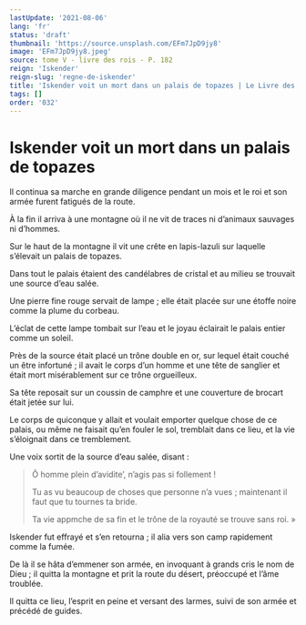 ```yaml
---
lastUpdate: '2021-08-06'
lang: 'fr'
status: 'draft'
thumbnail: 'https://source.unsplash.com/EFm7JpD9jy8'
image: 'EFm7JpD9jy8.jpeg'
source: tome V - livre des rois - P. 182
reign: 'Iskender'
reign-slug: 'regne-de-iskender'
title: 'Iskender voit un mort dans un palais de topazes | Le Livre des Rois | Shâhnâmeh'
tags: []
order: '032'
---
```


<!-- LTeX: language=fr -->

# Iskender voit un mort dans un palais de topazes

Il continua sa marche en grande diligence pendant un mois et le roi et son armée furent fatigués de la route.

À la fin il arriva à une montagne où il ne vit de traces ni d’animaux sauvages ni d’hommes.

Sur le haut de la montagne il vit une crête en lapis-lazuli sur laquelle s’élevait un palais de topazes.

Dans tout le palais étaient des candélabres de cristal et au milieu se trouvait une source d’eau salée.

Une pierre fine rouge servait de lampe ; elle était placée sur une étoffe noire comme la plume du corbeau.

L’éclat de cette lampe tombait sur l’eau et le joyau éclairait le palais entier comme un soleil.

Près de la source était placé un trône double en or, sur lequel était couché un être infortuné ; il avait le corps d’un homme et une tête de sanglier et était mort misérablement sur ce trône orgueilleux.

Sa tête reposait sur un coussin de camphre et une couverture de brocart était jetée sur lui.

Le corps de quiconque y allait et voulait emporter quelque chose de ce palais, ou même ne faisait qu’en fouler le sol, tremblait dans ce lieu, et la vie s’éloignait dans ce tremblement.

Une voix sortit de la source d’eau salée, disant :

> Ô homme plein d’avidite’, n’agis pas si follement !
>
> Tu as vu beaucoup de choses que personne n’a vues ; maintenant il faut que tu tournes ta bride.
>
> Ta vie appmche de sa fin et le trône de la royauté se trouve sans roi. »

Iskender fut effrayé et s’en retourna ; il alia vers son camp rapidement comme la fumée.

De là il se hâta d’emmener son armée, en invoquant à grands cris le nom de Dieu ; il quitta la montagne et prit la route du désert, préoccupé et l’âme troublée.

Il quitta ce lieu, l’esprit en peine et versant des larmes, suivi de son armée et précédé de guides.
